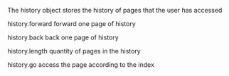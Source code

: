 The history object stores the history of pages that the user has accessed

history.forward
forward one page of history

history.back
back one page of history

history.length
quantity of pages in the history

history.go
access the page according to the index


